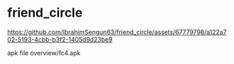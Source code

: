 # friend_circle
 



https://github.com/IbrahimSengun63/friend_circle/assets/67779798/a122a702-5193-4cbb-b3f2-1405d9d23be9

apk file
overview/fc4.apk
